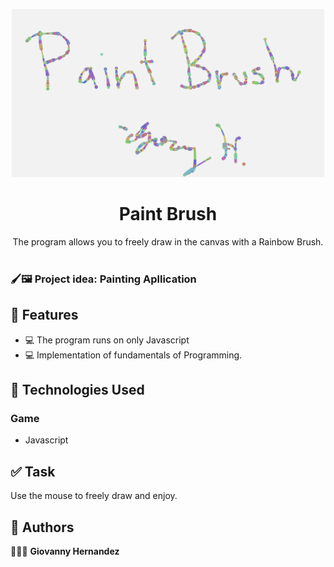 <p align="center">
    <img width="500" src="./images/paintbrush.png">
</p>

<h1 align="center">Paint Brush</h1>

<div align="center">
The program allows you to freely draw in the canvas with a Rainbow Brush.</br></br>
</div>

### 🖌🖼 Project idea: Painting Apllication
## 🌟 Features

- 💻 The program runs on only Javascript
- 💻 Implementation of fundamentals of Programming.


## 📂 Technologies Used

### Game

- Javascript

## ✅ Task

Use the mouse to freely draw and enjoy.

## 📌 Authors

🧑🏽‍💻 **Giovanny Hernandez** 



